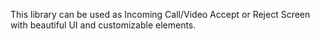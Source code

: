 This library can be used as Incoming Call/Video Accept or Reject Screen with beautiful UI and customizable elements.
